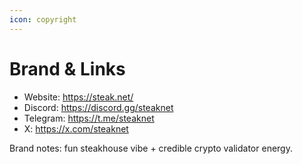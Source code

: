 ```yaml
---
icon: copyright
---
```


# Brand & Links

* Website: https://steak.net/
* Discord: https://discord.gg/steaknet
* Telegram: https://t.me/steaknet
* X: https://x.com/steaknet

Brand notes: fun steakhouse vibe + credible crypto validator energy.
